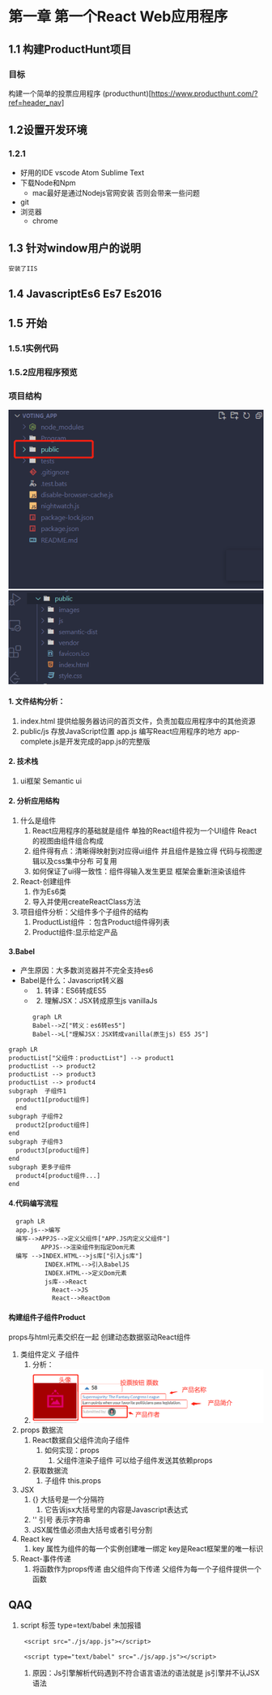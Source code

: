 # 第一章 第一个React Web应用程序
## 1.1 构建ProductHunt项目
### 目标
构建一个简单的投票应用程序
(producthunt)[https://www.producthunt.com/?ref=header_nav]
## 1.2设置开发环境
### 1.2.1 
- 好用的IDE
   vscode Atom Sublime Text
- 下载Node和Npm 
  - mac最好是通过Nodejs官网安装 否则会带来一些问题
- git
- 浏览器
  - chrome
## 1.3 针对window用户的说明
    安装了IIS
## 1.4 JavascriptEs6 Es7 Es2016

## 1.5 开始
### 1.5.1实例代码
### 1.5.2应用程序预览
### 项目结构
![img]('./../pic1.png)
![img]('./../pic2.png)
#### 1. 文件结构分析：
1. index.html
 提供给服务器访问的首页文件，负责加载应用程序中的其他资源 
2. public/js 
   存放JavaScript位置
   app.js 编写React应用程序的地方
   app-complete.js是开发完成的app.js的完整版
#### 2. 技术栈
1. ui框架 Semantic ui
#### 2. 分析应用结构
1. 什么是组件 
   1. React应用程序的基础就是组件 单独的React组件视为一个UI组件 React的视图由组件组合构成
   2. 组件得有点：清晰得映射到对应得ui组件 并且组件是独立得 代码与视图逻辑以及css集中分布 可复用
   3. 如何保证了ui得一致性：组件得输入发生更显 框架会重新渲染该组件
2. React-创建组件
   1. 作为Es6类
   2. 导入并使用createReactClass方法
3. 项目组件分析：父组件多个子组件的结构
   1. ProductList组件 ：包含Product组件得列表
   2. Product组件:显示给定产品
#### 3.Babel
- 产生原因：大多数浏览器并不完全支持es6
- Babel是什么：Javascript转义器
  - 1. 转译：ES6转成ES5
  - 2. 理解JSX：JSX转成原生js vanillaJs
    ```mermaid
    graph LR
    Babel-->Z["转义：es6转es5"]
    Babel-->L["理解JSX：JSX转成vanilla(原生js) ES5 JS"]
    ```
```mermaid 
graph LR
productList["父组件：productList"] --> product1
productList --> product2
productList --> product3
productList --> product4
subgraph  子组件1
  product1[product组件]
  end
subgraph 子组件2
  product2[product组件]
end
subgraph 子组件3
  product3[product组件]
end
subgraph 更多子组件
  product4[product组件...]
end
```
#### 4.代码编写流程

  ```mermaid
    graph LR
    app.js-->编写
    编写-->APPJS-->定义父组件["APP.JS内定义父组件"]
           APPJS-->渲染组件到指定Dom元素
    编写 -->INDEX.HTML-->js库["引入js库"]
            INDEX.HTML-->引入BabelJS
            INDEX.HTML-->定义Dom元素
            js库-->React
              React-->JS
              React-->ReactDom
  ```
#### 构建组件子组件Product
props与html元素交织在一起 创建动态数据驱动React组件
1. 类组件定义 子组件
   1. 分析：
   2. ![image]('./../pic3.png)
2. props 数据流
      1. React数据自父组件流向子组件
         1. 如何实现：props
            1. 父组件渲染子组件 可以给子组件发送其依赖props
      2. 获取数据流
         1. 子组件 this.props
3. JSX
   1. {} 大括号是一个分隔符 
      1. 它告诉jsx大括号里的内容是Javascript表达式
   2. '' 引号 表示字符串
   3. JSX属性值必须由大括号或者引号分割
4. React key
   1. key 属性为组件的每一个实例创建唯一绑定 key是React框架里的唯一标识
5. React-事件传递
   1. 将函数作为props传递 由父组件向下传递 父组件为每一个子组件提供一个函数

  

## QAQ
1. script 标签 type=text/babel 未加报错
   ```
    <script src="./js/app.js"></script>
   ```
   ```
    <script type="text/babel" src="./js/app.js"></script>
   ```
   
   1. 原因：Js引擎解析代码遇到不符合语言语法的语法就是 js引擎并不认JSX语法


